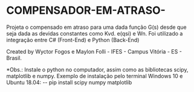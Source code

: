 # COMPENSADOR-EM-ATRASO-
Projeta o compensado em atraso para uma dada função G(s) desde que seja dada as devidas constantes como Kvd. e(qsi) e Wn. Foi utilizado a integração entre C# (Front-End) e Python (Back-End)

Created by Wyctor Fogos e Maylon Folli - IFES - Campus Vitória - ES - Brasil. 

*Obs.: Instale o python no computador, assim como as bibliotecas scipy, matplotlib e numpy.
Exemplo de instalação pelo terminal Windows 10 e Ubuntu 18.04:
-- pip install scipy numpy matplotlib
